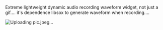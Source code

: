 Extreme lightweight dynamic audio recording waveform widget, not just a gif.... it's dependence libsox to generate waveform when recording....



![Uploading pic.jpeg…]()
